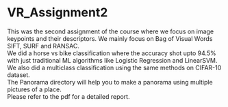 # VR_Assignment2

This was the second assignment of the course where we focus on image keypoints and their descriptors. We mainly focus on Bag of Visual Words SIFT, SURF and RANSAC.<br>
We did a horse vs bike classification where the accuracy shot upto 94.5% with just traditional ML algorithms like Logistic Regression and LinearSVM. <br>
We also did a multiclass classification using the same methods on CIFAR-10 dataset.<br> 
The Panorama directory will help you to make a panorama using multiple pictures of a place.<br>
Please refer to the pdf for a detailed report.
